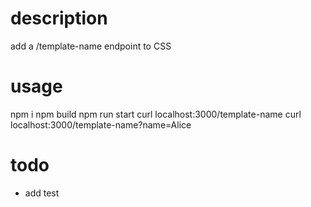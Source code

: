 # description

 add a /template-name endpoint to CSS


# usage

 npm i
 npm build
 npm run start
 curl localhost:3000/template-name
 curl localhost:3000/template-name?name=Alice



# todo

 - add test
